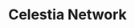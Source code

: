 ---
layout: default
######## CARD FRONT VARIABLE
img: celestia.png
# kind blockchain : tendermint, polkadot, ethereum, near, move.
kind_blockchain: tendermint
title: Celestia Network
modal: celestia-testnet
# status
# - finished
# - ongoing
# - cancel
# - preparations / other
status: cancel
reason: Not Choosen 

######## DETAILS USED MODAL
website: "https://celestia.org/"
event_name: "mocha"
event_link:  "https://celestia.explorers.guru/validator/celestiavaloper1zwjdxszdlnx23t4qj6pmf695qlwlyfu5qudjdf"
node_id: "celestiavaloper1zwjdxszdlnx23t4qj6pmf695qlwlyfu5qudjdf"

######### TECHNOLOGY
os: Ubuntu 22.04
monitoring: 
monitoring_pdf: 
security: "Audit (Lynis and Greenbonde), Hardening CIS"
network: "Wireguard (Communication between Machine)"

######## INFRASTRUCTURE
# if kind_blockchain is tendermint,please assign  tendermint_ of value
tendermint_monitoring: https://testnet.roomit.xyz
tendermint_rpc: https://rpc.celestia.roomit.xyz
tendermint_api: https://api.celestia.roomit.xyz
tendermint_grpc: https://grpc.celestia.roomit.xyz
tendermint_grpc_web: https://grpc-web.celestia.roomit.xyz
---